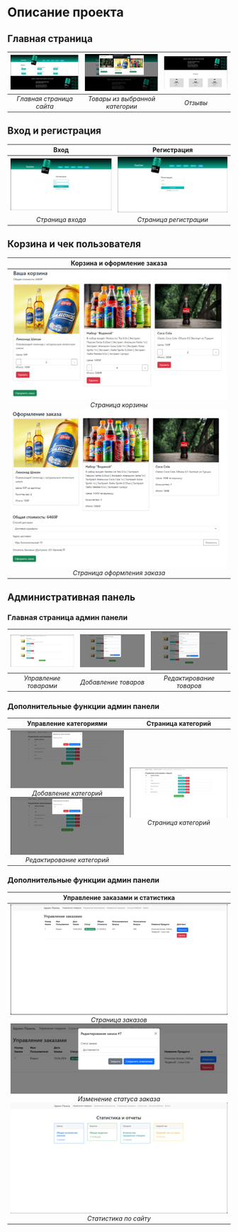 # Описание проекта

## Главная страница
|![Главная страница](https://github.com/AikenOG/BarShikWeb/blob/main/assets/main.jpg)|![Товары из выбранной категории](https://github.com/AikenOG/BarShikWeb/blob/main/assets/choosed_products.jpg)|![Отзывы о товарах](https://github.com/AikenOG/BarShikWeb/blob/main/assets/reviews.jpg)|
|:--:|:--:|:--:|
|*Главная страница сайта*|*Товары из выбранной категории*|*Отзывы*|


## Вход и регистрация
|Вход|Регистрация|
|:--:|:--:|
|![Страница входа](https://github.com/AikenOG/BarShikWeb/blob/main/assets/auth.jpg)|![Страница регистрации](https://github.com/AikenOG/BarShikWeb/blob/main/assets/reg.jpg)|
|*Страница входа*|*Страница регистрации*|

## Корзина и чек пользователя
|Корзина и оформление заказа|
|:--:|
|![Корзина](https://github.com/AikenOG/BarShikWeb/blob/main/assets/cart.jpg)<br>*Страница корзины*<br>![Оформление](https://github.com/AikenOG/BarShikWeb/blob/main/assets/check.jpg)<br>*Страница оформления заказа*|

## Административная панель
### Главная страница админ панели
|![Управление товарами](https://github.com/AikenOG/BarShikWeb/blob/main/assets/tovari.jpg)|![Добавление товаров](https://github.com/AikenOG/BarShikWeb/blob/main/assets/add_tovar.jpg)|![Редактирование товаров](https://github.com/AikenOG/BarShikWeb/blob/main/assets/edit_tovar.jpg)|
|:--:|:--:|:--:|
|*Управление товарами*|*Добавление товаров*|*Редактирование товаров*|


### Дополнительные функции админ панели
|Управление категориями|Страница категорий|
|:--:|:--:|
|![Добавление категории](https://github.com/AikenOG/BarShikWeb/blob/main/assets/add_categ.jpg)<br>*Добавление категорий*<br>![Редактирование категории](https://github.com/AikenOG/BarShikWeb/blob/main/assets/edit_categ.jpg)<br>*Редактирование категорий*|![Страница работы с категориями](https://github.com/AikenOG/BarShikWeb/blob/main/assets/category.jpg)<br>*Страница категорий*|

### Дополнительные функции админ панели
|Управление заказами и статистика|
|:--:|
|![Страница управления заказами](https://github.com/AikenOG/BarShikWeb/blob/main/assets/edit_orders.jpg)<br>*Страница заказов*<br>![Изменение статуса](https://github.com/AikenOG/BarShikWeb/blob/main/assets/edit_status.jpg)<br>*Изменение статуса заказа*![Изменение статуса](https://github.com/AikenOG/BarShikWeb/blob/main/assets/statistic.jpg)<br>*Статистика по сайту*|

